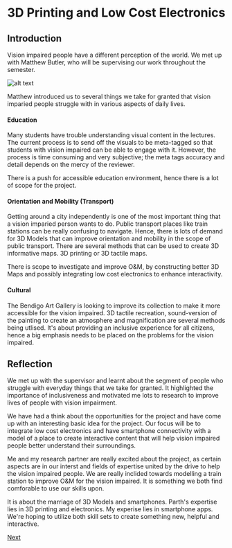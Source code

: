 # 3D Printing and Low Cost Electronics

## Introduction
Vision impaired people have a different perception of the world. We met up with Matthew Butler, who will be supervising our work throughout the semester. 

![alt text](https://wels.net/wp-content/uploads/2015/04/842x342-SM-VisuallyImpaired1.jpg "Vision Impaired People")


Matthew introduced us to several things we take for granted that vision imparied people struggle with in various aspects of daily lives.

#### Education
Many students have trouble understanding visual content in the lectures. The current process is to send off the visuals to be meta-tagged so that students with vision impaired can be able to engage with it. However, the process is time consuming and very subjective; the meta tags accuracy and detail depends on the mercy of the reviewer. 

There is a push for accessible education environment, hence there is a lot of scope for the project. 

#### Orientation and Mobility (Transport)
Getting around a city independently is one of the most important thing that a vision imparied person wants to do. Public transport places like train stations can be really confusing to navigate. Hence, there is lots of demand for 3D Models that can improve orientation and mobility in the scope of public transport. There are several methods that can be used to create 3D informative maps. 3D printing or 3D tactile maps.

There is scope to investigate and improve O&M, by constructing better 3D Maps and possibly integrating low cost electronics to enhance interactivity. 


#### Cultural
The Bendigo Art Gallery is looking to improve its collection to make it more accessible for the vision impaired. 3D tactile recreation, sound-version of the painting to create an atmosphere and magnification are several methods being utlised. It's about providing an inclusive experience for all citizens, hence a big emphasis needs to be placed on the problems for the vision impaired. 


## Reflection
We met up with the supervisor and learnt about the segment of people who struggle with everyday things that we take for granted. It highlighted the importance of inclusiveness and motivated me lots to research to improve lives of people with vision impairment.

We have had a think about the opportunities for the project and have come up with an interesting basic idea for the project. Our focus will be to integrate low cost electronics and have smartphone connectivity with a model of a place to create interactive content that will help vision impaired people better understand their surroundings. 

Me and my research partner are really excited about the project, as certain aspects are in our interst and fields of expertise united by the drive to help the vision impaired people. We are really inclided towards modelling a train station to improve O&M for the vision impaired. It is something we both find comforable to use our skills upon.

It is about the marriage of 3D Models and smartphones. Parth's expertise lies in 3D printing and electronics. My experise lies in smartphone apps. We're hoping to utilize both skill sets to create something new, helpful and interactive. 

[Next](/week_3)

